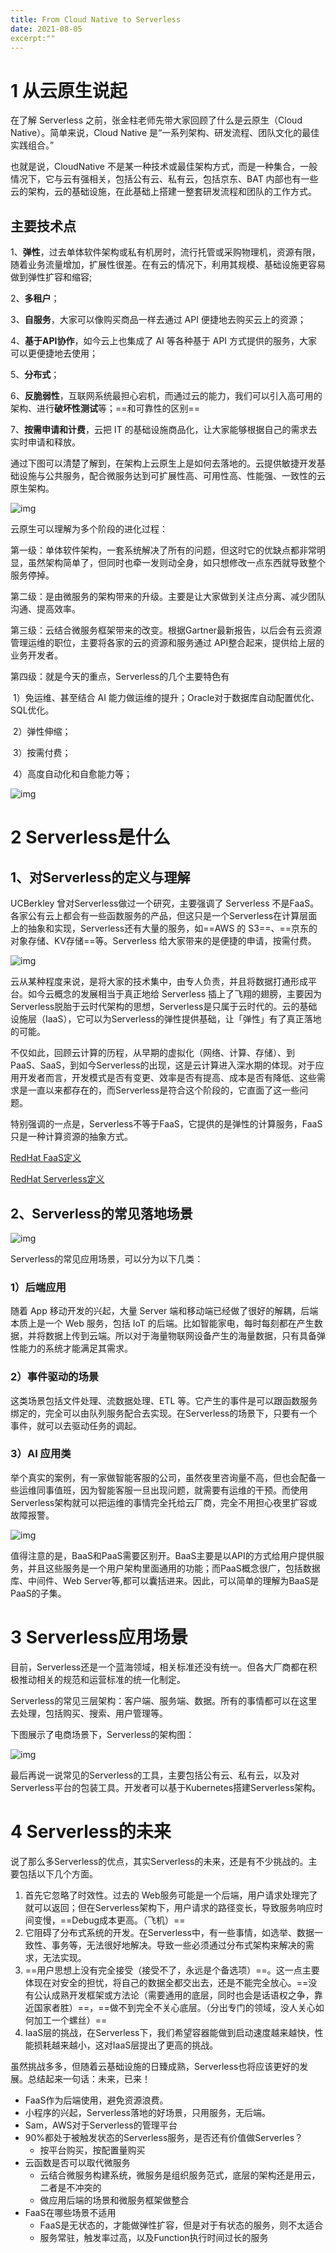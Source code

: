 ```yaml
---
title: From Cloud Native to Serverless
date: 2021-08-05
excerpt:""
---
```




# **1 从云原生说起**

在了解 Serverless 之前，张金柱老师先带大家回顾了什么是云原生（Cloud Native）。简单来说，Cloud Native 是“一系列架构、研发流程、团队文化的最佳实践组合。” 

也就是说，CloudNative 不是某一种技术或最佳架构方式，而是一种集合，一般情况下，它与云有强相关，包括公有云、私有云，包括京东、BAT 内部也有一些云的架构，云的基础设施，在此基础上搭建一整套研发流程和团队的工作方式。

## **主要技术点**

1、**弹性**，过去单体软件架构或私有机房时，流行托管或采购物理机，资源有限，随着业务流量增加，扩展性很差。在有云的情况下，利用其规模、基础设施更容易做到弹性扩容和缩容;

2、**多租户**；

3、**自服务**，大家可以像购买商品一样去通过 API 便捷地去购买云上的资源；

4、**基于API协作**，如今云上也集成了 AI 等各种基于 API 方式提供的服务，大家可以更便捷地去使用；

5、**分布式**；

6、**反脆弱性**，互联网系统最担心宕机，而通过云的能力，我们可以引入高可用的架构、进行**破坏性测试**等；==和可靠性的区别==

7、**按需申请和计费**，云把 IT 的基础设施商品化，让大家能够根据自己的需求去实时申请和释放。

通过下图可以清楚了解到，在架构上云原生上是如何去落地的。云提供敏捷开发基础设施与公共服务，配合微服务达到可扩展性高、可用性高、性能强、一致性的云原生架构。

![img](https://pic2.zhimg.com/v2-46ff8ceac29fb1bd3172a92e52bcf3c1_b.jpg)

云原生可以理解为多个阶段的进化过程：

第一级：单体软件架构，一套系统解决了所有的问题，但这时它的优缺点都非常明显，虽然架构简单了，但同时也牵一发则动全身，如只想修改一点东西就导致整个服务停掉。

第二级：是由微服务的架构带来的升级。主要是让大家做到关注点分离、减少团队沟通、提高效率。

第三级：云结合微服务框架带来的改变。根据Gartner最新报告，以后会有云资源管理运维的职位，主要将各家的云的资源和服务通过 API整合起来，提供给上层的业务开发者。

第四级：就是今天的重点，Serverless的几个主要特色有

​	1）免运维、甚至结合 AI 能力做运维的提升；Oracle对于数据库自动配置优化、SQL优化。

​	2）弹性伸缩；

​	3）按需付费；

​	4）高度自动化和自愈能力等；

![img](https://pic2.zhimg.com/v2-fc4348f17942b4ffc25bea5b93e3d8a1_b.jpg)

# **2 Serverless是什么**

## **1、对Serverless的定义与理解**

UCBerkley 曾对Serverless做过一个研究，主要强调了 Serverless 不是FaaS。各家公有云上都会有一些函数服务的产品，但这只是一个Serverless在计算层面上的抽象和实现，Serverless还有大量的服务，如==AWS 的 S3==、==京东的对象存储、KV存储==等。Serverless 给大家带来的是便捷的申请，按需付费。

![img](https://pic4.zhimg.com/v2-b71ed89cbd91ef022c65221c2d4c7697_b.jpg)

云从某种程度来说，是将大家的技术集中，由专人负责，并且将数据打通形成平台。如今云概念的发展相当于真正地给 Serverless 插上了飞翔的翅膀，主要因为Serverless脱胎于云时代架构的思想，Serverless是只属于云时代的。云的基础设施层（IaaS），它可以为Serverless的弹性提供基础，让「弹性」有了真正落地的可能。

不仅如此，回顾云计算的历程，从早期的虚拟化（网络、计算、存储）、到 PaaS、SaaS，到如今Serverless的出现，这是云计算进入深水期的体现。对于应用开发者而言，开发模式是否有变更、效率是否有提高、成本是否有降低、这些需求是一直以来都存在的，而Serverless是符合这个阶段的，它直面了这一些问题。

特别强调的一点是，Serverless不等于FaaS，它提供的是弹性的计算服务，FaaS只是一种计算资源的抽象方式。

[RedHat FaaS定义](https://www.redhat.com/zh/topics/cloud-native-apps/what-is-faas)

[RedHat Serverless定义](https://www.redhat.com/zh/topics/cloud-native-apps/what-is-serverless)

## **2、Serverless的常见落地场景**

![img](https://pic2.zhimg.com/v2-a7abc1e34346b349233d3a6ecf8850fd_b.jpg)

Serverless的常见应用场景，可以分为以下几类：

### **1）后端应用**

随着 App 移动开发的兴起，大量 Server 端和移动端已经做了很好的解耦，后端本质上是一个 Web 服务，包括 IoT 的后端。比如智能家电，每时每刻都在产生数据，并将数据上传到云端。所以对于海量物联网设备产生的海量数据，只有具备弹性能力的系统才能满足其需求。

### **2）事件驱动的场景**

这类场景包括文件处理、流数据处理、ETL 等。它产生的事件是可以跟函数服务绑定的，完全可以由队列服务配合去实现。在Serverless的场景下，只要有一个事件，就可以去驱动任务的调起。

### **3）AI 应用类**

举个真实的案例，有一家做智能客服的公司，虽然夜里咨询量不高，但也会配备一些运维同事值班，因为智能客服一旦出现问题，就需要有运维的干预。而使用Serverless架构就可以把运维的事情完全托给云厂商，完全不用担心夜里扩容或故障报警。

![img](https://pic1.zhimg.com/v2-2ace0cdb66f82b8df194a51aec286e10_b.jpg)

值得注意的是，BaaS和PaaS需要区别开。BaaS主要是以API的方式给用户提供服务，并且这些服务是一个用户架构里面通用的功能；而PaaS概念很广，包括数据库、中间件、Web Server等,都可以囊括进来。因此，可以简单的理解为BaaS是PaaS的子集。

# **3 Serverless应用场景**

目前，Serverless还是一个蓝海领域，相关标准还没有统一。但各大厂商都在积极推动相关的规范和运营标准的统一化制定。

Serverless的常见三层架构：客户端、服务端、数据。所有的事情都可以在这里去处理，包括购买、搜索、用户管理等。

下图展示了电商场景下，Serverless的架构图：

![img](https://pic1.zhimg.com/v2-78843ae3a7fb5a8cd841df4b8e111fa0_b.jpg)

最后再说一说常见的Serverless的工具，主要包括公有云、私有云，以及对Serverless平台的包装工具。开发者可以基于Kubernetes搭建Serverless架构。

# **4 Serverless的未来**

说了那么多Serverless的优点，其实Serverless的未来，还是有不少挑战的。主要包括以下几个方面。

1. 首先它忽略了时效性。过去的 Web服务可能是一个后端，用户请求处理完了就可以返回；但在Serverless架构下，用户请求的路径变长，导致服务响应时间变慢，==Debug成本更高。（飞机）==
2. 它阻碍了分布式系统的开发。在Serverless中，有一些事情，如选举、数据一致性、事务等，无法很好地解决。导致一些必须通过分布式架构来解决的需求，无法实现。
3. ==用户思想上没有完全接受（接受不了，永远是个备选项）==。这一点主要体现在对安全的担忧，将自己的数据全都交出去，还是不能完全放心。==没有公认成熟开发框架或方法论（需要通用的底层，同时也会是话语权之争，靠近国家者胜）==，==做不到完全不关心底层。（分出专门的领域，没人关心如何加工一个螺丝）==
4. IaaS层的挑战，在Serverless下，我们希望容器能做到启动速度越来越快，性能损耗越来越小，这对IaaS层提出了更高的挑战。

虽然挑战多多，但随着云基础设施的日臻成熟，Serverless也将应该更好的发展。总结起来一句话：未来，已来！

- FaaS作为后端使用，避免资源浪费。
- 小程序的兴起，Serverless落地的好场景，只用服务，无后端。
- Sam，AWS对于Serverless的管理平台
- 90%都处于被触发状态的Serverless服务，是否还有价值做Serverles？
	- 按平台购买，按配置量购买
- 云函数是否可以取代微服务
	- 云结合微服务构建系统，微服务是组织服务范式，底层的架构还是用云，二者是不冲突的
	- 做应用后端的场景和微服务框架做整合
- FaaS在哪些场景不适用
	- FaaS是无状态的，才能做弹性扩容，但是对于有状态的服务，则不太适合
	- 服务常驻，触发率过高，以及Function执行时间过长的服务